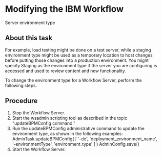 # Modifying the IBM Workflow
Server environment
type

## About this task

For example, load testing might be done on a test server,
while a staging environment type might be used as a temporary location
to host changes before putting those changes into a production environment.
You might specify Staging as the environment
type if the server you are configuring is accessed and used to review
content and new functionality.

To change the environment type for a Workflow Server, perform
the following steps.

## Procedure

1. Stop the Workflow Server.
2. Start the wsadmin scripting tool as
described in the topic "updateBPMConfig command."
3. Run the updateBPMConfig administrative
command to update the environment type, as shown in the following
examples: AdminTask.updateBPMConfig( [ '-de', 'deployment\_environment\_name', '-environmentType', 'environment\_type' ] )
AdminConfig.save()
4. Start the Workflow Server.
